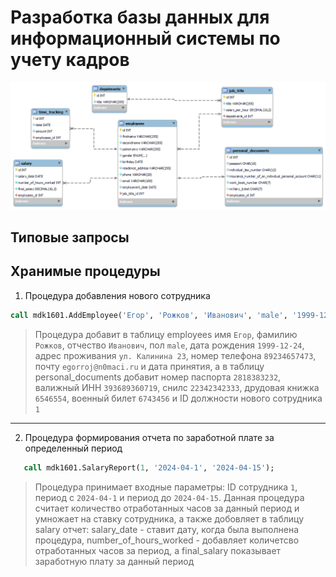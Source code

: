 # Разработка базы данных для информационный системы по учету кадров
![Скриншот](https://github.com/n0maCi/course_project/blob/main/erd.png?raw=true)
## Типовые запросы

## Хранимые процедуры
1. Процедура добавления нового сотрудника
``` sql
call mdk1601.AddEmployee('Егор', 'Рожков', 'Иванович', 'male', '1999-12-24', 'ул. Калинина 23', '89234657473', 'egorroj@n0maci.ru', '2024-05-23', '2818383232', '393689360719', '22342342333', '6546554', '6743456', 1);
```
> Процедура добавит в таблицу employees имя `Егор`, фамилию `Рожков`, отчество `Иванович`, пол `male`, дата рождения `1999-12-24`, адрес проживания `ул. Калинина 23`, номер телефона `89234657473`, почту `egorroj@n0maci.ru` и дата принятия, а в таблицу personal_documents добавит номер паспорта `2818383232`, валижный ИНН `393689360719`, снилс `22342342333`, друдовая книжка `6546554`, военный билет `6743456` и ID должности нового сотрудника `1`
---
2. Процедура формирования отчета по заработной плате за определенный период
``` sql
   call mdk1601.SalaryReport(1, '2024-04-1', '2024-04-15');
```
> Процедура принимает входные параметры: ID сотрудника `1`, период с `2024-04-1` и период до `2024-04-15`. Данная процедура считает количество отработанных часов за данный период и умножает на ставку сотрудника, а также добовляет в таблицу salary отчет: salary_date - ставит дату, когда была выполнена процедура, number_of_hours_worked - добавляет количетсво отработанных часов за период, а final_salary показывает заработную плату за данный период
